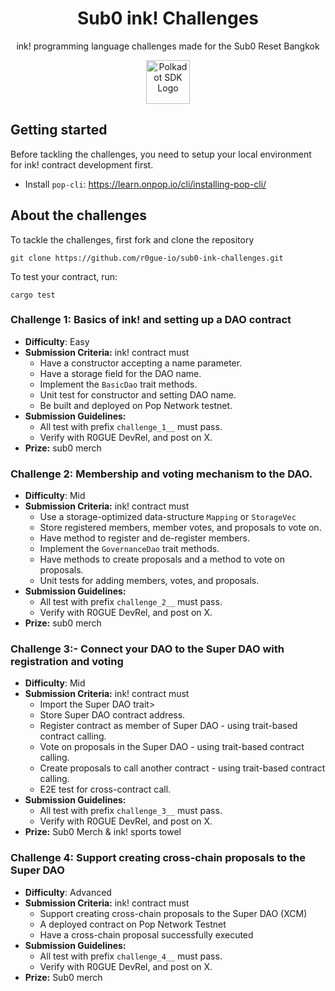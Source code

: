 <div align="center">

# Sub0 ink! Challenges 

<p>
ink! programming language challenges made for the Sub0 Reset Bangkok
</p>

<img height="70px" alt="Polkadot SDK Logo" src="https://github.com/user-attachments/assets/c60b6b92-a263-480c-b297-3535454ad3f6"/>
 
</div>


## Getting started

Before tackling the challenges, you need to setup your local environment for ink! contract development first.

- Install `pop-cli`: https://learn.onpop.io/cli/installing-pop-cli/

## About the challenges

To tackle the challenges, first fork and clone the repository

```
git clone https://github.com/r0gue-io/sub0-ink-challenges.git
```

To test your contract, run: 

```
cargo test
```

### Challenge 1: Basics of ink! and setting up a DAO contract

- **Difficulty**: Easy
- **Submission Criteria:** ink! contract must
    - Have a constructor accepting a name parameter.
    - Have a storage field for the DAO name.
    - Implement the `BasicDao` trait methods.
    - Unit test for constructor and setting DAO name.
    - Be built and deployed on Pop Network testnet.
- **Submission Guidelines:**
    - All test with prefix `challenge_1__` must pass.
    - Verify with R0GUE DevRel, and post on X.
- **Prize:** sub0 merch

### Challenge 2: Membership and voting mechanism to the DAO.

- **Difficulty**: Mid
- **Submission Criteria:** ink! contract must
    - Use a storage-optimized data-structure `Mapping` or `StorageVec`
    - Store registered members, member votes, and proposals to vote on.
    - Have method to register and de-register members.
    - Implement the `GovernanceDao` trait methods.
    - Have methods to create proposals and a method to vote on proposals.
    - Unit tests for adding members, votes, and proposals.
- **Submission Guidelines:**
    - All test with prefix `challenge_2__` must pass.
    - Verify with R0GUE DevRel, and post on X.
- **Prize:** sub0 merch

### Challenge 3:- Connect your DAO to the Super DAO with registration and voting

- **Difficulty**: Mid
- **Submission Criteria:** ink! contract must
    - Import the Super DAO trait>
    - Store Super DAO contract address.
    - Register contract as member of Super DAO - using trait-based contract calling.
    - Vote on proposals in the Super DAO - using trait-based contract calling.
    - Create proposals to call another contract - using trait-based contract calling.
    - E2E test for cross-contract call.
- **Submission Guidelines:**
    - All test with prefix `challenge_3__` must pass.
    - Verify with R0GUE DevRel, and post on X.
- **Prize:** Sub0 Merch & ink! sports towel

### Challenge 4: Support creating cross-chain proposals to the Super DAO

- **Difficulty**: Advanced
- **Submission Criteria:** ink! contract must
    - Support creating cross-chain proposals to the Super DAO (XCM)
    - A deployed contract on Pop Network Testnet
    - Have a cross-chain proposal successfully executed
- **Submission Guidelines:**
    - All test with prefix `challenge_4__` must pass.
    - Verify with R0GUE DevRel, and post on X.
- **Prize:** Sub0 merch
